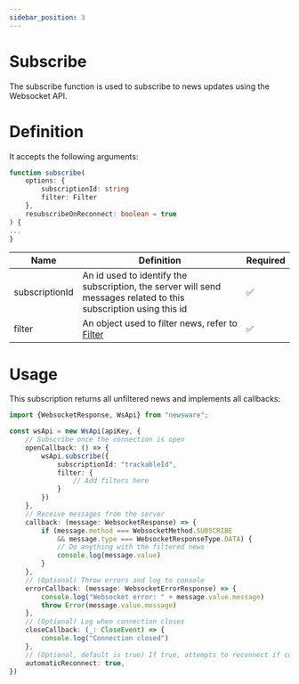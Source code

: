 ```yaml
---
sidebar_position: 3
---
```


# Subscribe

The subscribe function is used to subscribe to news updates using the Websocket API.

# Definition

It accepts the following arguments:

```typescript
function subscribe(
    options: {
        subscriptionId: string
        filter: Filter
    },
    resubscribeOnReconnect: boolean = true
) {
...
}
```

| Name               | Definition                                                                                                        | Required |
|--------------------|-------------------------------------------------------------------------------------------------------------------|----------|
| subscriptionId     | An id used to identify the subscription, the server will send messages related to this subscription using this id | ✅        |
| filter             | An object used to filter news, refer to [Filter](./filter)                                                        | ✅        |

# Usage

This subscription returns all unfiltered news and implements all callbacks:

````typescript
import {WebsocketResponse, WsApi} from "newsware";

const wsApi = new WsApi(apiKey, {
    // Subscribe once the connection is open
    openCallback: () => {
        wsApi.subscribe({
            subscriptionId: "trackableId",
            filter: {
                // Add filters here
            }
        })
    },
    // Receive messages from the server
    callback: (message: WebsocketResponse) => {
        if (message.method === WebsocketMethod.SUBSCRIBE
            && message.type === WebsocketResponseType.DATA) {
            // Do anything with the filtered news
            console.log(message.value)
        }
    },
    // (Optional) Throw errors and log to console
    errorCallback: (message: WebsocketErrorResponse) => {
        console.log("Websocket error: " + message.value.message)
        throw Error(message.value.message)
    },
    // (Optional) Log when connection closes
    closeCallback: (_: CloseEvent) => {
        console.log("Connection closed")
    },
    // (Optional, default is true) If true, attempts to reconnect if connection is unexpectedly closed.
    automaticReconnect: true,
})
````